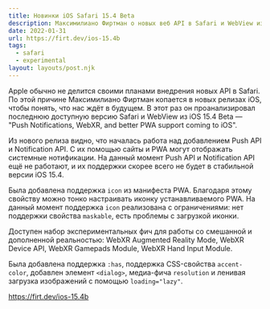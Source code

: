 ```yaml
---
title: Новинки iOS Safari 15.4 Beta
description: Максимилиано Фиртман о новых веб API в Safari и WebView из iOS 15.4 Beta — начата работа над внедерением Push API и Notification API, добавлена поддержка icon манифеста PWA, появилась поддержка API дополненой и смешанной реальности и другое
date: 2022-01-31
url: https://firt.dev/ios-15.4b
tags:
  - safari 
  - experimental
layout: layouts/post.njk
---
```

Apple обычно не делится своими планами внедрения новых API в Safari. По этой причине Максимилиано Фиртман копается в новых релизах iOS, чтобы понять, что нас ждёт в будущем. В этот раз он проанализировал последнюю доступную версию Safari и WebView из iOS 15.4 Beta — "Push Notifications, WebXR, and better PWA support coming to iOS".

Из нового релиза видно, что началась работа над добавлением Push API и Notification API. С их помощью сайты и PWA могут отображать системные нотификации. На данный момент Push API и Notification API ещё не работают, и их поддержки скорее всего не будет в стабильной версии iOS 15.4.

Была добавлена поддержка `icon` из манифеста PWA. Благодаря этому свойству можно тонко настраивать иконку устанавливаемого PWA. На данный момент поддержка `icon` реализована с ограничениями: нет поддержки свойства `maskable`, есть проблемы с загрузкой иконки.

Доступен набор экспериментальных фич для работы со смешанной и дополненной реальностью: WebXR Augmented Reality Mode, WebXR Device API, WebXR Gamepads Module, WebXR Hand Input Module.

Была добавлена поддержка `:has`, поддержка CSS-свойства `accent-color`, добавлен элемент `<dialog>`, медиа-фича `resolution` и ленивая загрузка изображений с помощью `loading="lazy"`.

https://firt.dev/ios-15.4b
